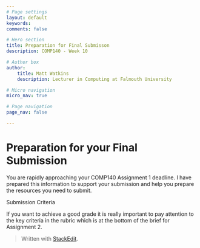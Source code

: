 ```yaml
---
# Page settings
layout: default
keywords:
comments: false

# Hero section
title: Preparation for Final Submisson
description: COMP140 - Week 10

# Author box
author:
    title: Matt Watkins
    description: Lecturer in Computing at Falmouth University

# Micro navigation
micro_nav: true

# Page navigation
page_nav: false

---
```


# Preparation for your Final Submission

You are rapidly approaching your COMP140 Assignment 1 deadline. I have prepared this information to support your submission and help you prepare the resources you need to submit.

Submission Criteria

If you want to achieve a good grade it is really important to pay attention to the key criteria in the rubric which is at the bottom of the brief for Assignment 2.



> Written with [StackEdit](https://stackedit.io/).
<!--stackedit_data:
eyJoaXN0b3J5IjpbLTgzODIyMjQ4NCwyMzU1OTY0MjZdfQ==
-->